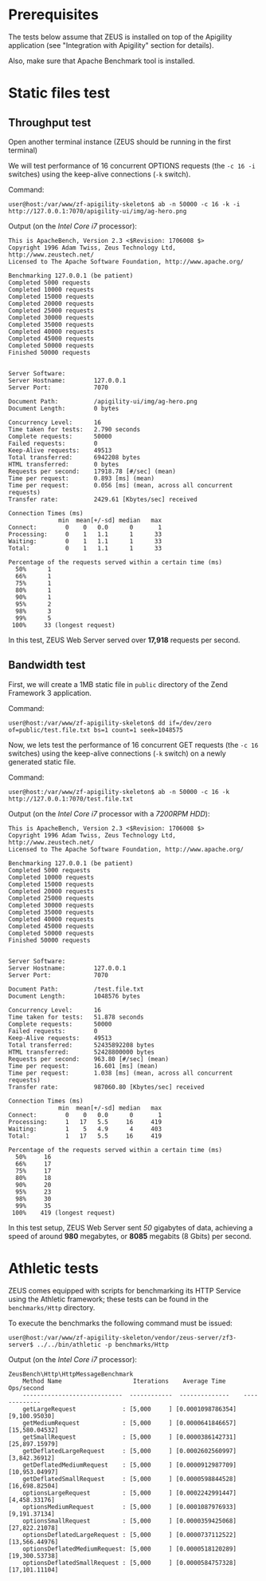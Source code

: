 # Prerequisites

The tests below assume that ZEUS is installed on top of the Apigility application (see "Integration with Apigility" section for details).

Also, make sure that Apache Benchmark tool is installed. 

# Static files test

## Throughput test

Open another terminal instance (ZEUS should be running in the first terminal)

We will test performance of 16 concurrent OPTIONS requests (the `-c 16 -i` switches) using the keep-alive connections (`-k` switch).

Command:
```
user@host:/var/www/zf-apigility-skeleton$ ab -n 50000 -c 16 -k -i http://127.0.0.1:7070/apigility-ui/img/ag-hero.png
```

Output (on the _Intel Core i7_ processor):
```
This is ApacheBench, Version 2.3 <$Revision: 1706008 $>
Copyright 1996 Adam Twiss, Zeus Technology Ltd, http://www.zeustech.net/
Licensed to The Apache Software Foundation, http://www.apache.org/

Benchmarking 127.0.0.1 (be patient)
Completed 5000 requests
Completed 10000 requests
Completed 15000 requests
Completed 20000 requests
Completed 25000 requests
Completed 30000 requests
Completed 35000 requests
Completed 40000 requests
Completed 45000 requests
Completed 50000 requests
Finished 50000 requests


Server Software:
Server Hostname:        127.0.0.1
Server Port:            7070

Document Path:          /apigility-ui/img/ag-hero.png
Document Length:        0 bytes

Concurrency Level:      16
Time taken for tests:   2.790 seconds
Complete requests:      50000
Failed requests:        0
Keep-Alive requests:    49513
Total transferred:      6942208 bytes
HTML transferred:       0 bytes
Requests per second:    17918.78 [#/sec] (mean)
Time per request:       0.893 [ms] (mean)
Time per request:       0.056 [ms] (mean, across all concurrent requests)
Transfer rate:          2429.61 [Kbytes/sec] received

Connection Times (ms)
              min  mean[+/-sd] median   max
Connect:        0    0   0.0      0       1
Processing:     0    1   1.1      1      33
Waiting:        0    1   1.1      1      33
Total:          0    1   1.1      1      33

Percentage of the requests served within a certain time (ms)
  50%      1
  66%      1
  75%      1
  80%      1
  90%      1
  95%      2
  98%      3
  99%      5
 100%     33 (longest request)
```

In this test, ZEUS Web Server served over **17,918** requests per second.

## Bandwidth test

First, we will create a 1MB static file in `public` directory of the Zend Framework 3 application.

Command:
```
user@host:/var/www/zf-apigility-skeleton$ dd if=/dev/zero of=public/test.file.txt bs=1 count=1 seek=1048575
```

Now, we lets test the performance of 16 concurrent GET requests (the `-c 16` switches) using the keep-alive connections (`-k` switch) on a newly generated static file.

Command:
```
user@host:/var/www/zf-apigility-skeleton$ ab -n 50000 -c 16 -k http://127.0.0.1:7070/test.file.txt
```

Output (on the _Intel Core i7_ processor with a _7200RPM HDD_):
```
This is ApacheBench, Version 2.3 <$Revision: 1706008 $>
Copyright 1996 Adam Twiss, Zeus Technology Ltd, http://www.zeustech.net/
Licensed to The Apache Software Foundation, http://www.apache.org/

Benchmarking 127.0.0.1 (be patient)
Completed 5000 requests
Completed 10000 requests
Completed 15000 requests
Completed 20000 requests
Completed 25000 requests
Completed 30000 requests
Completed 35000 requests
Completed 40000 requests
Completed 45000 requests
Completed 50000 requests
Finished 50000 requests


Server Software:
Server Hostname:        127.0.0.1
Server Port:            7070

Document Path:          /test.file.txt
Document Length:        1048576 bytes

Concurrency Level:      16
Time taken for tests:   51.878 seconds
Complete requests:      50000
Failed requests:        0
Keep-Alive requests:    49513
Total transferred:      52435892208 bytes
HTML transferred:       52428800000 bytes
Requests per second:    963.80 [#/sec] (mean)
Time per request:       16.601 [ms] (mean)
Time per request:       1.038 [ms] (mean, across all concurrent requests)
Transfer rate:          987060.80 [Kbytes/sec] received

Connection Times (ms)
              min  mean[+/-sd] median   max
Connect:        0    0   0.0      0       1
Processing:     1   17   5.5     16     419
Waiting:        1    5   4.9      4     403
Total:          1   17   5.5     16     419

Percentage of the requests served within a certain time (ms)
  50%     16
  66%     17
  75%     17
  80%     18
  90%     20
  95%     23
  98%     30
  99%     35
 100%    419 (longest request)
```

In this test setup, ZEUS Web Server sent *50* gigabytes of data, achieving a speed of around **980** megabytes, or **8085** megabits (8 Gbits) per second.

# Athletic tests

ZEUS comes equipped with scripts for benchmarking its HTTP Service using the Athletic framework; these tests can be found in the `benchmarks/Http` directory.

To execute the benchmarks the following command must be issued:

```
user@host:/var/www/zf-apigility-skeleton/vendor/zeus-server/zf3-server$ ../../bin/athletic -p benchmarks/Http
```

Output (on the _Intel Core i7_ processor):
```
ZeusBench\Http\HttpMessageBenchmark
    Method Name                    Iterations    Average Time      Ops/second
    ----------------------------  ------------  --------------    -------------
    getLargeRequest             : [5,000     ] [0.0001098786354] [9,100.95030]
    getMediumRequest            : [5,000     ] [0.0000641846657] [15,580.04532]
    getSmallRequest             : [5,000     ] [0.0000386142731] [25,897.15979]
    getDeflatedLargeRequest     : [5,000     ] [0.0002602560997] [3,842.36912]
    getDeflatedMediumRequest    : [5,000     ] [0.0000912987709] [10,953.04997]
    getDeflatedSmallRequest     : [5,000     ] [0.0000598844528] [16,698.82504]
    optionsLargeRequest         : [5,000     ] [0.0002242991447] [4,458.33176]
    optionsMediumRequest        : [5,000     ] [0.0001087976933] [9,191.37134]
    optionsSmallRequest         : [5,000     ] [0.0000359425068] [27,822.21078]
    optionsDeflatedLargeRequest : [5,000     ] [0.0000737112522] [13,566.44976]
    optionsDeflatedMediumRequest: [5,000     ] [0.0000518120289] [19,300.53738]
    optionsDeflatedSmallRequest : [5,000     ] [0.0000584757328] [17,101.11104]
```